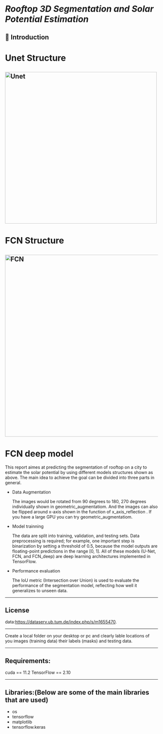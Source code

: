 # *Rooftop 3D Segmentation and Solar Potential Estimation* 
## 👋 Introduction
# Unet Structure
<img src="https://lmb.informatik.uni-freiburg.de/people/ronneber/u-net/u-net-architecture.png" 
     alt="Unet" 
     width="500" />
---
# FCN Structure
<img src="https://discuss.pytorch.org/uploads/default/32008b38be5d436b1c0193c8aaa655d13d5ecda7" 
     alt="FCN" 
     width="600" />
---
# FCN deep model 

This report aimes at predicting the segmentation of rooftop on a city to estimate the solar potential by using different models structures shown as above. The main idea to achieve the goal can be divided into three parts in general.

- Data Augmentation

     The images would be rotated from 90 degrees to 180, 270 degrees individually shown in geometric_augmentatiom. And the images can also be flipped around x-axis shown in the function of x_axis_reflection . If you have a large GPU you can try geometric_augmentatiom.
  
- Model trainning

     The data are split into training, validation, and testing sets. Data preprocessing is required; for example, one important step is binarization by setting a threshold of 0.5, because the model outputs are floating-point predictions in the range [0, 1]. All of these models (U-Net, FCN, and FCN_deep) are deep learning architectures implemented in TensorFlow.
   
- Performance evaluation
  
     The IoU metric (Intersection over Union) is used to evaluate the performance of the segmentation model, reflecting how well it generalizes to unseen data.
  
---
<a id="license"></a>
## License
data:https://dataserv.ub.tum.de/index.php/s/m1655470. 

---

Create a local folder on your desktop or pc and clearly lable locations of you images (training data) their labels (masks) and testing data.

---

## Requirements: 
cuda == 11.2
TensorFlow == 2.10

---

## Libraries:(Below are some of the main libraries that are used)
- os
- tensorflow
- matplotlib
- tensorflow.keras 
